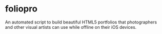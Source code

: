 foliopro
========

An automated script to build beautiful HTML5 portfolios that photographers and other visual artists can use while offline on their iOS devices.